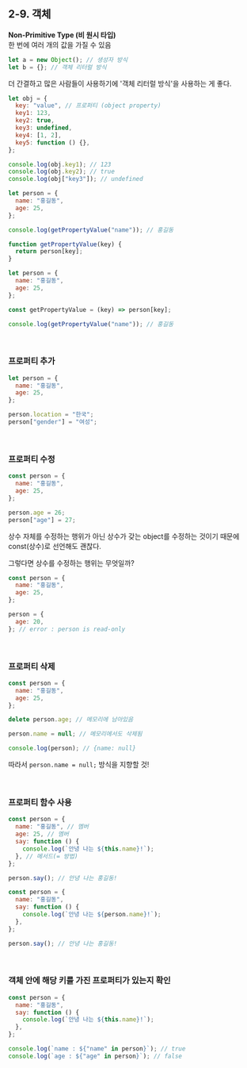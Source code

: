 ## 2-9. 객체

**Non-Primitive Type (비 원시 타입)** <br>
한 번에 여러 개의 값을 가질 수 있음

```jsx
let a = new Object(); // 생성자 방식
let b = {}; // 객체 리터럴 방식
```

더 간결하고 많은 사람들이 사용하기에 '객체 리터럴 방식'을 사용하는 게 좋다.

```jsx
let obj = {
  key: "value", // 프로퍼티 (object property)
  key1: 123,
  key2: true,
  key3: undefined,
  key4: [1, 2],
  key5: function () {},
};

console.log(obj.key1); // 123
console.log(obj.key2); // true
console.log(obj["key3"]); // undefined
```

```jsx
let person = {
  name: "홍길동",
  age: 25,
};

console.log(getPropertyValue("name")); // 홍길동

function getPropertyValue(key) {
  return person[key];
}
```

```jsx
let person = {
  name: "홍길동",
  age: 25,
};

const getPropertyValue = (key) => person[key];

console.log(getPropertyValue("name")); // 홍길동
```

<br>

### 프로퍼티 추가

```jsx
let person = {
  name: "홍길동",
  age: 25,
};

person.location = "한국";
person["gender"] = "여성";
```

<br>

### 프로퍼티 수정

```jsx
const person = {
  name: "홍길동",
  age: 25,
};

person.age = 26;
person["age"] = 27;
```

상수 자체를 수정하는 행위가 아닌
상수가 갖는 object를 수정하는 것이기 때문에
const(상수)로 선언해도 괜찮다.

그렇다면 상수를 수정하는 행위는 무엇일까?

```jsx
const person = {
  name: "홍길동",
  age: 25,
};

person = {
  age: 20,
}; // error : person is read-only
```

<br>

### 프로퍼티 삭제

```jsx
const person = {
  name: "홍길동",
  age: 25,
};

delete person.age; // 메모리에 남아있음

person.name = null; // 메모리에서도 삭제됨

console.log(person); // {name: null}
```

따라서 `person.name = null;` 방식을 지향할 것!

<br>

### 프로퍼티 함수 사용

```jsx
const person = {
  name: "홍길동", // 멤버
  age: 25, // 멤버
  say: function () {
    console.log(`안녕 나는 ${this.name}!`);
  }, // 메서드(= 방법)
};

person.say(); // 안녕 나는 홍길동!
```

```jsx
const person = {
  name: "홍길동",
  say: function () {
    console.log(`안녕 나는 ${person.name}!`);
  },
};

person.say(); // 안녕 나는 홍길동!
```

<br>

### 객체 안에 해당 키를 가진 프로퍼티가 있는지 확인

```jsx
const person = {
  name: "홍길동",
  say: function () {
    console.log(`안녕 나는 ${this.name}!`);
  },
};

console.log(`name : ${"name" in person}`); // true
console.log(`age : ${"age" in person}`); // false
```

